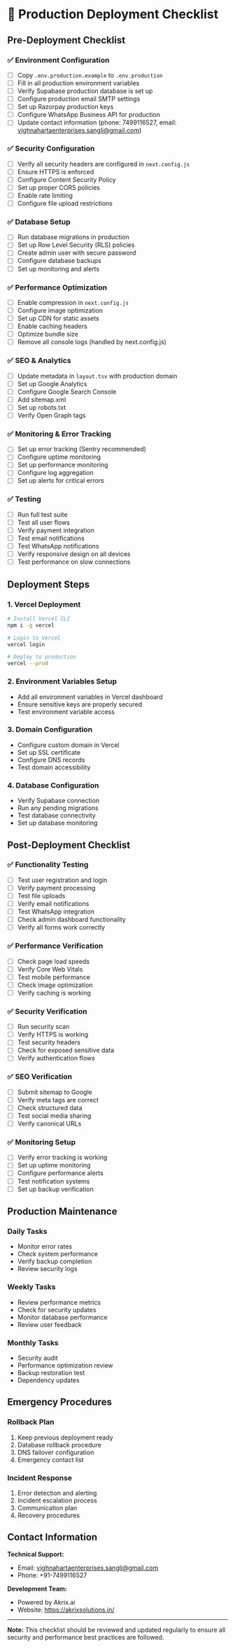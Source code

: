 # 🚀 Production Deployment Checklist

## Pre-Deployment Checklist

### ✅ Environment Configuration
- [ ] Copy `.env.production.example` to `.env.production`
- [ ] Fill in all production environment variables
- [ ] Verify Supabase production database is set up
- [ ] Configure production email SMTP settings
- [ ] Set up Razorpay production keys
- [ ] Configure WhatsApp Business API for production
- [ ] Update contact information (phone: 7499116527, email: vighnahartaenterprises.sangli@gmail.com)

### ✅ Security Configuration
- [ ] Verify all security headers are configured in `next.config.js`
- [ ] Ensure HTTPS is enforced
- [ ] Configure Content Security Policy
- [ ] Set up proper CORS policies
- [ ] Enable rate limiting
- [ ] Configure file upload restrictions

### ✅ Database Setup
- [ ] Run database migrations in production
- [ ] Set up Row Level Security (RLS) policies
- [ ] Create admin user with secure password
- [ ] Configure database backups
- [ ] Set up monitoring and alerts

### ✅ Performance Optimization
- [ ] Enable compression in `next.config.js`
- [ ] Configure image optimization
- [ ] Set up CDN for static assets
- [ ] Enable caching headers
- [ ] Optimize bundle size
- [ ] Remove all console logs (handled by next.config.js)

### ✅ SEO & Analytics
- [ ] Update metadata in `layout.tsx` with production domain
- [ ] Set up Google Analytics
- [ ] Configure Google Search Console
- [ ] Add sitemap.xml
- [ ] Set up robots.txt
- [ ] Verify Open Graph tags

### ✅ Monitoring & Error Tracking
- [ ] Set up error tracking (Sentry recommended)
- [ ] Configure uptime monitoring
- [ ] Set up performance monitoring
- [ ] Configure log aggregation
- [ ] Set up alerts for critical errors

### ✅ Testing
- [ ] Run full test suite
- [ ] Test all user flows
- [ ] Verify payment integration
- [ ] Test email notifications
- [ ] Test WhatsApp notifications
- [ ] Verify responsive design on all devices
- [ ] Test performance on slow connections

## Deployment Steps

### 1. Vercel Deployment
```bash
# Install Vercel CLI
npm i -g vercel

# Login to Vercel
vercel login

# Deploy to production
vercel --prod
```

### 2. Environment Variables Setup
- Add all environment variables in Vercel dashboard
- Ensure sensitive keys are properly secured
- Test environment variable access

### 3. Domain Configuration
- Configure custom domain in Vercel
- Set up SSL certificate
- Configure DNS records
- Test domain accessibility

### 4. Database Configuration
- Verify Supabase connection
- Run any pending migrations
- Test database connectivity
- Set up database monitoring

## Post-Deployment Checklist

### ✅ Functionality Testing
- [ ] Test user registration and login
- [ ] Verify payment processing
- [ ] Test file uploads
- [ ] Verify email notifications
- [ ] Test WhatsApp integration
- [ ] Check admin dashboard functionality
- [ ] Verify all forms work correctly

### ✅ Performance Verification
- [ ] Check page load speeds
- [ ] Verify Core Web Vitals
- [ ] Test mobile performance
- [ ] Check image optimization
- [ ] Verify caching is working

### ✅ Security Verification
- [ ] Run security scan
- [ ] Verify HTTPS is working
- [ ] Test security headers
- [ ] Check for exposed sensitive data
- [ ] Verify authentication flows

### ✅ SEO Verification
- [ ] Submit sitemap to Google
- [ ] Verify meta tags are correct
- [ ] Check structured data
- [ ] Test social media sharing
- [ ] Verify canonical URLs

### ✅ Monitoring Setup
- [ ] Verify error tracking is working
- [ ] Set up uptime monitoring
- [ ] Configure performance alerts
- [ ] Test notification systems
- [ ] Set up backup verification

## Production Maintenance

### Daily Tasks
- Monitor error rates
- Check system performance
- Verify backup completion
- Review security logs

### Weekly Tasks
- Review performance metrics
- Check for security updates
- Monitor database performance
- Review user feedback

### Monthly Tasks
- Security audit
- Performance optimization review
- Backup restoration test
- Dependency updates

## Emergency Procedures

### Rollback Plan
1. Keep previous deployment ready
2. Database rollback procedure
3. DNS failover configuration
4. Emergency contact list

### Incident Response
1. Error detection and alerting
2. Incident escalation process
3. Communication plan
4. Recovery procedures

## Contact Information

**Technical Support:**
- Email: vighnahartaenterprises.sangli@gmail.com
- Phone: +91-7499116527

**Development Team:**
- Powered by Akrix.ai
- Website: https://akrixsolutions.in/

---

**Note:** This checklist should be reviewed and updated regularly to ensure all security and performance best practices are followed.
